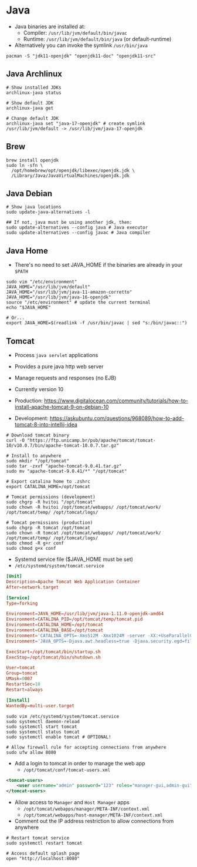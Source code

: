 # Java

- Java binaries are installed at:
  - Compiler: `/usr/lib/jvm/default/bin/javac`
  - Runtime: `/usr/lib/jvm/default/bin/java` (or default-runtime)
- Alternatively you can invoke the symlink `/usr/bin/java`

```shell
pacman -S "jdk11-openjdk" "openjdk11-doc" "openjdk11-src"
```

## Java Archlinux

```shell
# Show installed JDKs
archlinux-java status

# Show default JDK
archlinux-java get

# Change default JDK
archlinux-java set "java-17-openjdk" # create symlink /usr/lib/jvm/default -> /usr/lib/jvm/java-17-openjdk
```

## Brew

```shell
brew install openjdk
sudo ln -sfn \
  /opt/homebrew/opt/openjdk/libexec/openjdk.jdk \
  /Library/Java/JavaVirtualMachines/openjdk.jdk
```

## Java Debian

```shell
# Show java locations
sudo update-java-alternatives -l

## If not, java must be using another jdk, then:
sudo update-alternatives --config java # Java executor
sudo update-alternatives --config javac # Java compiler
```

## Java Home

- There's no need to set JAVA_HOME if the binaries are already in your `$PATH`

```shell
sudo vim "/etc/environment"
JAVA_HOME="/usr/lib/jvm/default"
JAVA_HOME="/usr/lib/jvm/java-11-amazon-corretto"
JAVA_HOME="/usr/lib/jvm/java-16-openjdk"
source "/etc/environment" # update the current terminal
echo "$JAVA_HOME"

# Or...
export JAVA_HOME=$(readlink -f /usr/bin/javac | sed "s:/bin/javac::")
```

## Tomcat

- Process `java servlet` applications
- Provides a pure java http web server
- Manage requests and responses (no EJB)
- Currently version 10

- Production: <https://www.digitalocean.com/community/tutorials/how-to-install-apache-tomcat-9-on-debian-10>
- Development: <https://askubuntu.com/questions/968089/how-to-add-tomcat-8-into-intellij-idea>

```shell
# Download tomcat binary
curl -O "https://ftp.unicamp.br/pub/apache/tomcat/tomcat-10/v10.0.7/bin/apache-tomcat-10.0.7.tar.gz"

# Install to anywhere
sudo mkdir "/opt/tomcat"
sudo tar -zxvf "apache-tomcat-9.0.41.tar.gz"
sudo mv "apache-tomcat-9.0.41/*" "/opt/tomcat"

# Export catalina home to .zshrc
export CATALINA_HOME=/opt/tomcat

# Tomcat permissions (development)
sudo chgrp -R hvitoi "/opt/tomcat"
sudo chown -R hvitoi /opt/tomcat/webapps/ /opt/tomcat/work/ /opt/tomcat/temp/ /opt/tomcat/logs/

# Tomcat permissions (production)
sudo chgrp -R tomcat /opt/tomcat
sudo chown -R tomcat /opt/tomcat/webapps/ /opt/tomcat/work/ /opt/tomcat/temp/ /opt/tomcat/logs/
sudo chmod -R g+r conf
sudo chmod g+x conf
```

- Systemd service file ($JAVA_HOME must be set)
- `/etc/systemd/system/tomcat.service`

```conf
[Unit]
Description=Apache Tomcat Web Application Container
After=network.target

[Service]
Type=forking

Environment=JAVA_HOME=/usr/lib/jvm/java-1.11.0-openjdk-amd64
Environment=CATALINA_PID=/opt/tomcat/temp/tomcat.pid
Environment=CATALINA_HOME=/opt/tomcat
Environment=CATALINA_BASE=/opt/tomcat
Environment='CATALINA_OPTS=-Xms512M -Xmx1024M -server -XX:+UseParallelGC'
Environment='JAVA_OPTS=-Djava.awt.headless=true -Djava.security.egd=file:/dev/./urandom'

ExecStart=/opt/tomcat/bin/startup.sh
ExecStop=/opt/tomcat/bin/shutdown.sh

User=tomcat
Group=tomcat
UMask=0007
RestartSec=10
Restart=always

[Install]
WantedBy=multi-user.target
```

```shell
sudo vim /etc/systemd/system/tomcat.service
sudo systemctl daemon-reload
sudo systemctl start tomcat
sudo systemctl status tomcat
sudo systemctl enable tomcat # OPTIONAL!
```

```shell
# Allow firewall rule for accepting connections from anywhere
sudo ufw allow 8080
```

- Add a login to tomcat in order to manage the web app
  - `/opt/tomcat/conf/tomcat-users.xml`

```xml
<tomcat-users>
    <user username="admin" password="123" roles="manager-gui,admin-gui"/>
</tomcat-users>
```

- Allow access to `Manager` and `Host Manager` apps
  - `/opt/tomcat/webapps/manager/META-INF/context.xml`
  - `/opt/tomcat/webapps/host-manager/META-INF/context.xml`
- Comment out the IP address restriction to allow connections from anywhere

```shell
# Restart tomcat service
sudo systemctl restart tomcat

# Access default splash page
open "http://localhost:8080"
```
